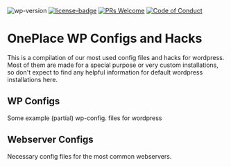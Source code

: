 ![wp-version][version-badge]
[![license-badge][license-badge]][license]
[![PRs Welcome][prs-badge]][prs]
[![Code of Conduct][coc-badge]][coc]

# OnePlace WP Configs and Hacks

This is a compilation of our most used config files and hacks for wordpress.
Most of them are made for a special purpose or very custom installations, so don't expect
to find any helpful information for default wordpress installations here.

## WP Configs

Some example (partial) wp-config. files for wordpress 

## Webserver Configs

Necessary config files for the most common webservers.

[version-badge]: https://img.shields.io/badge/wordpress-v5.0%2B-blue
[license-badge]: https://img.shields.io/badge/license-MIT%20License-blue.svg?style=flat-square
[license]: https://github.com/oneplc/wp-configs-and-hacks/blob/master/LICENSE
[prs-badge]: https://img.shields.io/badge/PRs-welcome-brightgreen.svg?style=flat-square
[prs]: http://makeapullrequest.com
[donate-badge]: https://img.shields.io/badge/$-support-green.svg?style=flat-square
[coc-badge]: https://img.shields.io/badge/code%20of-conduct-ff69b4.svg?style=flat-square
[coc]: https://github.com/oneplc/wp-configs-and-hacks/blob/master/CODE_OF_CONDUCT.md